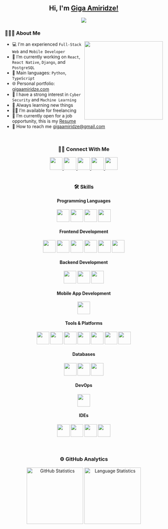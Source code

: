 <h2 align='center'>
	Hi, I'm <a href='https://www.gigaamiridze.com'>Giga Amiridze!</a>
</h2>

<p align='center'>
	<a href='https://github.com/gigaamiridze'>
		<img src='https://readme-typing-svg.herokuapp.com?font=Time+New+Roman&color=cyan&size=25&center=true&vCenter=true&width=600&height=100&lines=Full-Stack+Web+and+Mobile+Developer;Competitive+Developer;Always+learning+new+things'>
	</a>
</p>

### 👨🏻‍💻 About Me

<picture>
	<img align='right' src='https://github.com/7oSkaaa/7oSkaaa/blob/main/Images/Right_Side.gif?raw=true' width=250px></picture>

- 💻 I'm an experienced `Full-Stack Web` and `Mobile Developer`
- 🔭 I’m currently working on `React`, `React Native`, `Django`, and `PostgreSQL`
- 🌟 Main languages: `Python`, `TypeScript`
- 🌐 Personal portfolio: [gigaamiridze.com](https://www.gigaamiridze.com)
- 🎯 I have a strong interest in `Cyber Security` and `Machine Learning`
- 🚀 Always learning new things
- 🤝🏻 I’m available for freelancing
- 📄 I’m currently open for a job opportunity, this is my [Resume](https://drive.google.com/file/d/1b0nlyBXEqA_hXLJ0IFz8bim1i5fULBCb/view?usp=sharing)
- 📧 How to reach me gigaamiridze@gmail.com

<br>

<div align='center'>
  <h3>🤝🏻 Connect With Me</h3>
<!--   <a href='mailto:gigaamiridze@gmail.com'>
    <img src='https://img.icons8.com/doodle/40/000000/gmail--v1.png' height='30' width='32' />
  </a>
	<a href='https://www.gigaamiridze.com' target='_blank'>
		<img src='https://raw.githubusercontent.com/rahulbanerjee26/githubAboutMeGenerator/main/icons/portfolio.png' height='30' width='32' />
	</a> -->
  <a href='https://www.linkedin.com/in/gigaamiridze' target='_blank'>
    <img src='https://skillicons.dev/icons?i=linkedin' height='40' width='40' />
  </a>
  <a href='https://www.instagram.com/freakkyflx' target='_blank'>
    <img src='https://skillicons.dev/icons?i=instagram' height='40' width='40' />
  </a>
  <a href='https://twitter.com/giga_amiridze' target='_blank'>
    <img src='https://skillicons.dev/icons?i=twitter' height='40' width='40' />
  </a>
  <a href='https://www.facebook.com/gigaamiridzee' target='_blank'>
    <img src='https://raw.githubusercontent.com/rahuldkjain/github-profile-readme-generator/master/src/images/icons/Social/facebook.svg' height='40' width='40' />
  </a>
	<a href='https://discord.gg/gigaamiridze' target='_blank'>
    <img src='https://skillicons.dev/icons?i=discord' height='40' width='40' />
  </a>
</div>

<br>

<h3 align='center'>🛠️ Skills</h3>
<div align='center'>
  <h4>Programming Languages</h4>
  <img src='https://skillicons.dev/icons?i=python' height='40' width='40' />
  <img src='https://skillicons.dev/icons?i=typescript' height='40' width='40' />
	<img src='https://skillicons.dev/icons?i=javascript' height='40' width='40' />
	<img src='https://skillicons.dev/icons?i=java' height='40' width='40' />
</div>

<div align='center'>
  <h4>Frontend Development</h4>
  <img src='https://skillicons.dev/icons?i=html' height='40' width='40' />
  <img src='https://skillicons.dev/icons?i=css' height='40' width='40' />
	<img src='https://skillicons.dev/icons?i=sass' height='40' width='40' />
	<img src='https://skillicons.dev/icons?i=react' height='40' width='40' />
	<img src='https://skillicons.dev/icons?i=redux' height='40' width='40' />
	<img src='https://skillicons.dev/icons?i=styledcomponents' height='40' width='40' />
</div>

<div align='center'>
  <h4>Backend Development</h4>
  <img src='https://skillicons.dev/icons?i=django' height='40' width='40' />
  <img src='https://skillicons.dev/icons?i=nodejs' height='40' width='40' />
	<img src='https://skillicons.dev/icons?i=expressjs' height='40' width='40' />
</div>

<div align='center'>
  <h4>Mobile App Development</h4>
  <img src='https://skillicons.dev/icons?i=react' height='40' width='40' />
</div>

<div align='center'>
  <h4>Tools & Platforms<h4>
	<img src='https://skillicons.dev/icons?i=git' height='40' width='40' />
	<img src='https://skillicons.dev/icons?i=github' height='40' width='40' />
	<img src='https://skillicons.dev/icons?i=postman' height='40' width='40' />
	<img src='https://skillicons.dev/icons?i=vercel' height='40' width='40' />
	<img src='https://skillicons.dev/icons?i=netlify' height='40' width='40' />
	<img src='https://skillicons.dev/icons?i=heroku' height='40' width='40' />
	<img src='https://skillicons.dev/icons?i=figma' height='40' width='40' />
</div>

<div align='center'>
  <h4>Databases<h4>
	<img src='https://skillicons.dev/icons?i=postgres' height='40' width='40' />
	<img src='https://skillicons.dev/icons?i=sqlite' height='40' width='40' />
	<img src='https://skillicons.dev/icons?i=mongodb' height='40' width='40' />
</div>

<div align='center'>
  <h4>DevOps<h4>
	<img src='https://skillicons.dev/icons?i=docker' height='40' width='40' />
</div>

<div align='center'>
  <h4>IDEs<h4>
	<img src='https://skillicons.dev/icons?i=vscode' height='40' width='40' />
	<img src='https://skillicons.dev/icons?i=idea' height='40' width='40' />
	<img src='https://cdn.simpleicons.org/pycharm/000000' height='40' width='40' />
	<img src='https://cdn.simpleicons.org/webstorm/000000' height='40' width='40' />
</div>

<br>

<h3 align='center'>⚙️ GitHub Analytics</h3>
<div align='center'>
	<img src='https://github-readme-stats.vercel.app/api?username=gigaamiridze&theme=tokyonight&show_icons=true' alt='GitHub Statistics' height='180px' />
	<img src='https://github-readme-stats.vercel.app/api/top-langs?username=gigaamiridze&langs_count=10&show_icons=true&locale=en&layout=compact&theme=tokyonight' alt='Language Statistics' height='180px' />
</div>
